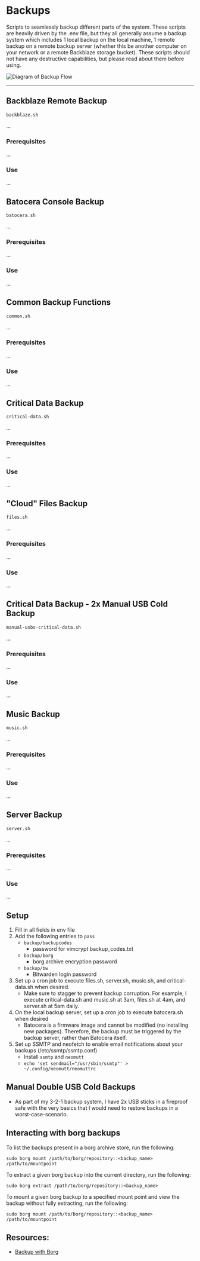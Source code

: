 # Backups

Scripts to seamlessly backup different parts of the system.
These scripts are heavily driven by the .env file, but they all generally assume a backup system which includes 1 local backup on the local machine, 1 remote backup on a remote backup server (whether this be another computer on your network or a remote Backblaze storage bucket).
These scripts should not have any destructive capabilities, but please read about them before using.



![Diagram of Backup Flow](backup-diagram.png)



---

## Backblaze Remote Backup
`backblaze.sh`

...

### Prerequisites
...

### Use
...


## Batocera Console Backup
`batocera.sh`

...

### Prerequisites
...

### Use
...


## Common Backup Functions
`common.sh`

...

### Prerequisites
...

### Use
...


## Critical Data Backup
`critical-data.sh`

...

### Prerequisites
...

### Use
...


## "Cloud" Files Backup
`files.sh`

...

### Prerequisites
...

### Use
...


## Critical Data Backup - 2x Manual USB Cold Backup
`manual-usbs-critical-data.sh`

...

### Prerequisites
...

### Use
...


## Music Backup
`music.sh`

...

### Prerequisites
...

### Use
...


## Server Backup
`server.sh`

...

### Prerequisites
...

### Use
...









## Setup
1. Fill in all fields in env file
2. Add the following entries to `pass`
    - `backup/backupcodes`
        - password for vimcrypt backup_codes.txt
    - `backup/borg`
        - borg archive encryption password
    - `backup/bw`
        - Bitwarden login password
5. Set up a cron job to execute files.sh, server.sh, music.sh, and critical-data.sh when desired.
    - Make sure to stagger to prevent backup corruption. For example, I execute critical-data.sh and music.sh at 3am, files.sh at 4am, and server.sh at 5am daily.
6. On the local backup server, set up a cron job to execute batocera.sh when desired
    - Batocera is a firmware image and cannot be modified (no installing new packages). Therefore, the backup must be triggered by the backup server, rather than Batocera itself.
7. Set up SSMTP and neofetch to enable email notifications about your backups (/etc/ssmtp/ssmtp.conf)
    - Install `ssmtp` and `neomutt`
    - `echo 'set sendmail="/usr/sbin/ssmtp"' > ~/.config/neomutt/neomuttrc`


## Manual Double USB Cold Backups
- As part of my 3-2-1 backup system, I have 2x USB sticks in a fireproof safe with the very basics that I would need to restore backups in a worst-case-scenario.


## Interacting with borg backups
To list the backups present in a borg archive store, run the following:

`sudo borg mount /path/to/borg/repository::<backup_name> /path/to/mountpoint`


To extract a given borg backup into the current directory, run the following:

`sudo borg extract /path/to/borg/repository::<backup_name>`


To mount a given borg backup to a specified mount point and view the backup without fully extracting, run the following:

`sudo borg mount /path/to/borg/repository::<backup_name> /path/to/mountpoint`


## Resources:
- [Backup with Borg](https://jstaf.github.io/2018/03/12/backups-with-borg-rsync.html)
